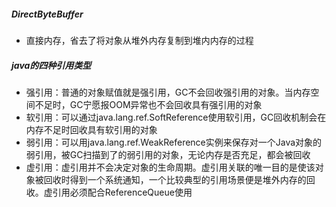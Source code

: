 ##### DirectByteBuffer

- 直接内存，省去了将对象从堆外内存复制到堆内内存的过程

  

##### java的四种引用类型

- 强引用：普通的对象赋值就是强引用，GC不会回收强引用的对象。当内存空间不足时，GC宁愿报OOM异常也不会回收具有强引用的对象
- 软引用：可以通过java.lang.ref.SoftReference使用软引用，GC回收机制会在内存不足时回收具有软引用的对象
- 弱引用：可以用java.lang.ref.WeakReference实例来保存对一个Java对象的弱引用，被GC扫描到了的弱引用的对象，无论内存是否充足，都会被回收
- 虚引用：虚引用并不会决定对象的生命周期。虚引用关联的唯一目的是使该对象被回收时得到一个系统通知，一个比较典型的引用场景便是堆外内存的回收。虚引用必须配合ReferenceQueue使用

